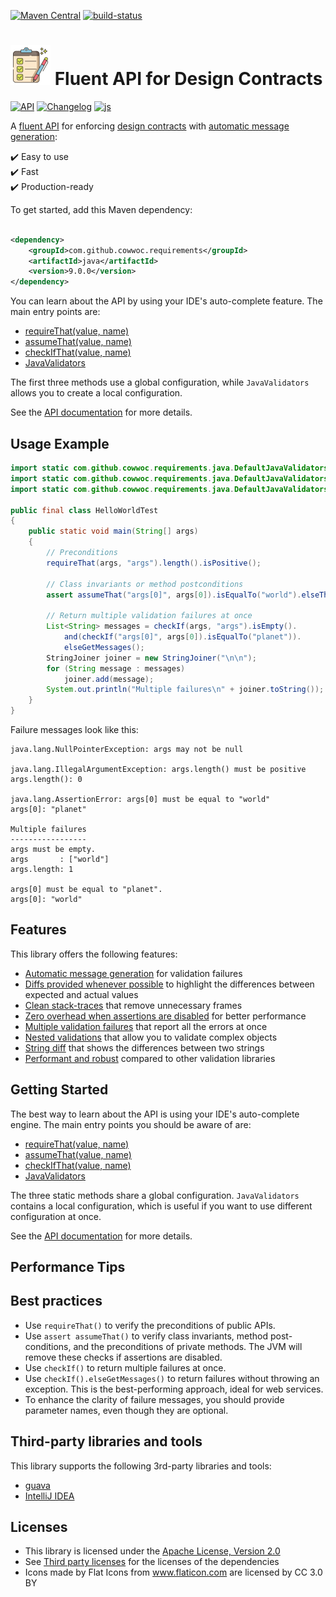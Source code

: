 [![Maven Central](https://maven-badges.herokuapp.com/maven-central/com.github.cowwoc.requirements/java/badge.svg)](https://search.maven.org/search?q=g:com.github.cowwoc.requirements)
[![build-status](../../workflows/Build/badge.svg)](../../actions?query=workflow%3ABuild)

# <img src="docs/checklist.svg" width=64 height=64 alt="checklist"> Fluent API for Design Contracts

[![API](https://img.shields.io/badge/api_docs-5B45D5.svg)](https://cowwoc.github.io/requirements.java/9.0.0/docs/api/)
[![Changelog](https://img.shields.io/badge/changelog-A345D5.svg)](docs/Changelog.md)
[![js](https://img.shields.io/badge/other%20languages-js-457FD5.svg)](../../../requirements.js)

A [fluent API](https://en.m.wikipedia.org/docs/Fluent_interface) for enforcing
[design contracts](https://en.wikipedia.org/docs/Design_by_contract) with
[automatic message generation](wiki/Features.md#automatic-message-generation):

✔️ Easy to use  
✔️ Fast  
✔️ Production-ready

To get started, add this Maven dependency:

```xml

<dependency>
	<groupId>com.github.cowwoc.requirements</groupId>
	<artifactId>java</artifactId>
	<version>9.0.0</version>
</dependency>
```

You can learn about the API by using your IDE's auto-complete feature.
The main entry points are:

* [requireThat(value, name)](https://cowwoc.github.io/requirements.java/9.0.0/docs/api/com.github.cowwoc.requirements/com/github/cowwoc/requirements/DefaultJavaValidators.html#requireThat(T,java.lang.String))
* [assumeThat(value, name)](https://cowwoc.github.io/requirements.java/9.0.0/docs/api/com.github.cowwoc.requirements/com/github/cowwoc/requirements/DefaultJavaValidators.html#assumeThat(T,java.lang.String))
* [checkIfThat(value, name)](https://cowwoc.github.io/requirements.java/9.0.0/docs/api/com.github.cowwoc.requirements/com/github/cowwoc/requirements/DefaultJavaValidators.html#checkIf(T,java.lang.String))
* [JavaValidators](https://cowwoc.github.io/requirements.java/9.0.0/docs/api/com.github.cowwoc.requirements/com/github/cowwoc/requirements/JavaValidators.html)

The first three methods use a global configuration, while `JavaValidators` allows you to create a local
configuration.

See the [API documentation](https://cowwoc.github.io/requirements.java/9.0.0/docs/api/) for more details.

## Usage Example

```java
import static com.github.cowwoc.requirements.java.DefaultJavaValidators.assumeThat;
import static com.github.cowwoc.requirements.java.DefaultJavaValidators.checkIf;
import static com.github.cowwoc.requirements.java.DefaultJavaValidators.requireThat;

public final class HelloWorldTest
{
	public static void main(String[] args)
	{
		// Preconditions
		requireThat(args, "args").length().isPositive();

		// Class invariants or method postconditions
		assert assumeThat("args[0]", args[0]).isEqualTo("world").elseThrow();

		// Return multiple validation failures at once
		List<String> messages = checkIf(args, "args").isEmpty().
			and(checkIf("args[0]", args[0]).isEqualTo("planet")).
			elseGetMessages();
		StringJoiner joiner = new StringJoiner("\n\n");
		for (String message : messages)
			joiner.add(message);
		System.out.println("Multiple failures\n" + joiner.toString());
	}
}
```

Failure messages look like this:

```
java.lang.NullPointerException: args may not be null

java.lang.IllegalArgumentException: args.length() must be positive
args.length(): 0

java.lang.AssertionError: args[0] must be equal to "world"
args[0]: "planet"

Multiple failures
-----------------
args must be empty.
args       : ["world"]
args.length: 1

args[0] must be equal to "planet".
args[0]: "world"
```

## Features

This library offers the following features:

* [Automatic message generation](docs/Features.md#automatic-message-generation) for validation failures
* [Diffs provided whenever possible](docs/Features.md#diffs-provided-whenever-possible) to highlight the
  differences between expected and actual values
* [Clean stack-traces](docs/Features.md#clean-stack-traces) that remove unnecessary frames
* [Zero overhead when assertions are disabled](docs/Features.md#assertion-support) for better performance
* [Multiple validation failures](docs/Features.md#multiple-validation-failures) that report all the errors at
  once
* [Nested validations](docs/Features.md#nested-validations) that allow you to validate complex objects
* [String diff](docs/Features.md#string-diff) that shows the differences between two strings
* [Performant and robust](docs/Performance.md) compared to other validation libraries

## Getting Started

The best way to learn about the API is using your IDE's auto-complete engine.
The main entry points you should be aware of are:

* [requireThat(value, name)](https://cowwoc.github.io/requirements.java/9.0.0/docs/api/com.github.cowwoc.requirements/com/github/cowwoc/requirements/DefaultJavaValidators.html#requireThat(T,java.lang.String))
* [assumeThat(value, name)](https://cowwoc.github.io/requirements.java/9.0.0/docs/api/com.github.cowwoc.requirements/com/github/cowwoc/requirements/DefaultJavaValidators.html#assumeThat(T,java.lang.String))
* [checkIfThat(value, name)](https://cowwoc.github.io/requirements.java/9.0.0/docs/api/com.github.cowwoc.requirements/com/github/cowwoc/requirements/DefaultJavaValidators.html#checkIf(T,java.lang.String))
* [JavaValidators](https://cowwoc.github.io/requirements.java/9.0.0/docs/api/com.github.cowwoc.requirements/com/github/cowwoc/requirements/JavaValidators.html)

The three static methods share a global configuration.
`JavaValidators` contains a local configuration, which is useful if you want to use different configuration at
once.

See the [API documentation](https://cowwoc.github.io/requirements.java/9.0.0/docs/api/) for more details.

## Performance Tips

## Best practices

* Use `requireThat()` to verify the preconditions of public APIs.
* Use `assert assumeThat()` to verify class invariants, method post-conditions, and the preconditions of
  private methods.
  The JVM will remove these checks if assertions are disabled.
* Use `checkIf()` to return multiple failures at once.
* Use `checkIf().elseGetMessages()` to return failures without throwing an exception.
  This is the best-performing approach, ideal for web services.
* To enhance the clarity of failure messages, you should provide parameter names, even though they are
  optional.

## Third-party libraries and tools

This library supports the following 3rd-party libraries and tools:

* [guava](docs/Supported_Libraries.md)
* [IntelliJ IDEA](docs/Supported_Tools.md)

## Licenses

* This library is licensed under the [Apache License, Version 2.0](LICENSE)
* See [Third party licenses](LICENSE-3RD-PARTY.md) for the licenses of the dependencies
* Icons made by Flat Icons from www.flaticon.com are licensed by CC 3.0 BY